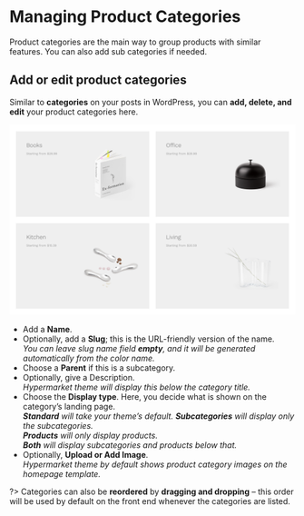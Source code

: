 # Managing Product Categories

Product categories are the main way to group products with similar features. You can also add sub categories if needed.

## Add or edit product categories

Similar to **categories** on your posts in WordPress, you can **add, delete, and edit** your product categories here.

![Managing product categories](img/hypermarket-product-categories.png)

* Add a **Name**.
* Optionally, add a **Slug**; this is the URL-friendly version of the name.<br/>
*You can leave slug name field **empty**, and it will be generated automatically from the color name.*
* Choose a **Parent** if this is a subcategory.
* Optionally, give a Description.<br/>
*Hypermarket theme will display this below the category title.*
* Choose the **Display type**. Here, you decide what is shown on the category’s landing page. <br/>
***Standard** will take your theme’s default. **Subcategories** will display only the subcategories. <br/>
**Products** will only display products. <br/>
**Both** will display subcategories and products below that.*
* Optionally, **Upload or Add Image**.<br/>
*Hypermarket theme by default shows product category images on the homepage template.*

?> Categories can also be **reordered** by **dragging and dropping** – this order will be used by default on the front end whenever the categories are listed.
